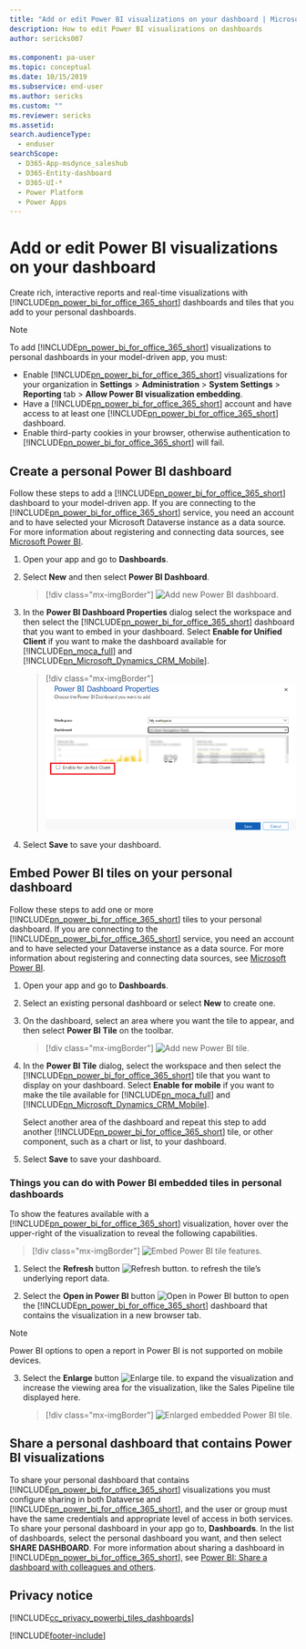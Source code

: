 ```yaml
---
title: "Add or edit Power BI visualizations on your dashboard | MicrosoftDocs"
description: How to edit Power BI visualizations on dashboards
author: sericks007

ms.component: pa-user
ms.topic: conceptual
ms.date: 10/15/2019
ms.subservice: end-user
ms.author: sericks
ms.custom: ""
ms.reviewer: sericks
ms.assetid: 
search.audienceType: 
  - enduser
searchScope:
  - D365-App-msdynce_saleshub
  - D365-Entity-dashboard
  - D365-UI-*
  - Power Platform
  - Power Apps
---
```


# Add or edit Power BI visualizations on your dashboard

Create rich, interactive reports and real-time visualizations with [!INCLUDE[pn_power_bi_for_office_365_short](../includes/pn-power-bi-for-office-365-short.md)] dashboards and  tiles that you add  to your personal dashboards.  
  
> [!NOTE]
> To add [!INCLUDE[pn_power_bi_for_office_365_short](../includes/pn-power-bi-for-office-365-short.md)] visualizations to personal dashboards in your model-driven app, you must:  
> 
> - Enable [!INCLUDE[pn_power_bi_for_office_365_short](../includes/pn-power-bi-for-office-365-short.md)] visualizations for your organization in **Settings** > **Administration** > **System Settings** > **Reporting** tab > **Allow Power BI visualization embedding**.  
> - Have a [!INCLUDE[pn_power_bi_for_office_365_short](../includes/pn-power-bi-for-office-365-short.md)] account and have access to at least one [!INCLUDE[pn_power_bi_for_office_365_short](../includes/pn-power-bi-for-office-365-short.md)] dashboard.  
> - Enable third-party cookies in your browser, otherwise authentication to [!INCLUDE[pn_power_bi_for_office_365_short](../includes/pn-power-bi-for-office-365-short.md)] will fail.

  

## Create a personal Power BI dashboard
  Follow these steps to add a [!INCLUDE[pn_power_bi_for_office_365_short](../includes/pn-power-bi-for-office-365-short.md)] dashboard to your model-driven app. If you are connecting to the [!INCLUDE[pn_power_bi_for_office_365_short](../includes/pn-power-bi-for-office-365-short.md)] service, you need an account and to have selected your Microsoft Dataverse instance as a data source. For more information about registering and connecting data sources, see [Microsoft Power BI](https://powerbi.microsoft.com/).  

1. Open your app and go to **Dashboards**.
  
2. Select **New** and then select **Power BI Dashboard**.  

   
    > [!div class="mx-imgBorder"] 
    > ![Add new Power BI dashboard.](media/pbi_1.png "Add new Power BI dashboard") 

3. In the **Power BI Dashboard Properties** dialog select the workspace and then select the [!INCLUDE[pn_power_bi_for_office_365_short](../includes/pn-power-bi-for-office-365-short.md)] dashboard that you want to embed in your dashboard. Select **Enable for Unified Client** if you want to make the dashboard available for [!INCLUDE[pn_moca_full](../includes/pn-moca-full.md)] and [!INCLUDE[pn_Microsoft_Dynamics_CRM_Mobile](../includes/pn-dyn-365-phones.md)].

    
    > [!div class="mx-imgBorder"] 
    > ![Add a Power BI tile to your personal dashboard.](media/workspace-add-power-bi-dashboard.png "Add a Power BI tile to your personal dashboard") 

4. Select **Save** to save your dashboard.
 
## Embed  Power BI tiles on your personal dashboard  
 Follow these steps to add one or more [!INCLUDE[pn_power_bi_for_office_365_short](../includes/pn-power-bi-for-office-365-short.md)] tiles to your personal dashboard. If you are connecting to the [!INCLUDE[pn_power_bi_for_office_365_short](../includes/pn-power-bi-for-office-365-short.md)] service, you need an account and to have selected your Dataverse instance as a data source. For more information about registering and connecting data sources, see [Microsoft Power BI](https://powerbi.microsoft.com/).  
  
1. Open your app and go to **Dashboards**. 
  
2. Select an existing personal dashboard or select **New** to create one.  
  
3. On the dashboard, select an area  where you want the tile to appear, and then select **Power BI Tile** on the toolbar.  

   > [!div class="mx-imgBorder"] 
   > ![Add new Power BI tile.](media/pbi_2.png "Add new Power BI tile") 
  
4. In the **Power BI Tile** dialog, select the workspace and then select the [!INCLUDE[pn_power_bi_for_office_365_short](../includes/pn-power-bi-for-office-365-short.md)] tile that you want to display on your dashboard. Select **Enable for mobile** if you want to make the tile available for [!INCLUDE[pn_moca_full](../includes/pn-moca-full.md)] and [!INCLUDE[pn_Microsoft_Dynamics_CRM_Mobile](../includes/pn-dyn-365-phones.md)].  
  
     Select another area of the dashboard and repeat this step to add another [!INCLUDE[pn_power_bi_for_office_365_short](../includes/pn-power-bi-for-office-365-short.md)] tile, or other component, such as a chart or list, to your dashboard.  
  
5. Select **Save** to save your dashboard.  
  
  
### Things you can do with Power BI embedded tiles in personal dashboards 

To show the features available with a [!INCLUDE[pn_power_bi_for_office_365_short](../includes/pn-power-bi-for-office-365-short.md)] visualization, hover over the upper-right of the visualization to reveal the following capabilities.  
  
   > [!div class="mx-imgBorder"] 
   >![Embed Power BI tile features.](media/embed-powerbi-tile-features.png "Embed Power BI tile features")  
  
1. Select the **Refresh** button ![Refresh button.](media/embed-pbi-tile-refresh-button.png "Refresh button") to refresh the tile’s underlying report data.  
  
2. Select the **Open in Power BI** button ![Open in Power BI button](media/open-in-power-bi.png "Open in Power BI button") to open the [!INCLUDE[pn_power_bi_for_office_365_short](../includes/pn-power-bi-for-office-365-short.md)] dashboard that contains the visualization  in a new browser tab.
> [!NOTE]
   > Power BI options to open a report in Power BI is not supported on mobile devices.
  
3. Select the **Enlarge** button ![Enlarge tile.](media/embed-pbi-tile-enlarge-button.png "Enlarge tile") to expand the visualization and increase the viewing area for the visualization, like the Sales Pipeline tile displayed here.  
  
    > [!div class="mx-imgBorder"] 
    >![Enlarged embedded Power BI tile.](media/embed-power-bi-tile-features.png "Enlarged embedded Power BI tile")  
  
 
## Share a personal dashboard that contains Power BI visualizations  
 To share your personal dashboard that contains [!INCLUDE[pn_power_bi_for_office_365_short](../includes/pn-power-bi-for-office-365-short.md)] visualizations you must configure sharing in both Dataverse and [!INCLUDE[pn_power_bi_for_office_365_short](../includes/pn-power-bi-for-office-365-short.md)], and the user or group must have the same credentials and appropriate level of access  in both services. To share your personal dashboard in your app go to, **Dashboards**. In the list of dashboards, select the personal dashboard you want, and then select **SHARE DASHBOARD**. For more information about sharing a dashboard in [!INCLUDE[pn_power_bi_for_office_365_short](../includes/pn-power-bi-for-office-365-short.md)], see [Power BI: Share a dashboard with colleagues and others](https://powerbi.microsoft.com/documentation/powerbi-service-share-unshare-dashboard/).  
  
<a name="privacy"></a>   
## Privacy notice  
[!INCLUDE[cc_privacy_powerbi_tiles_dashboards](../includes/cc-privacy-powerbi-tiles-dashboards.md)]
  



[!INCLUDE[footer-include](../includes/footer-banner.md)]

